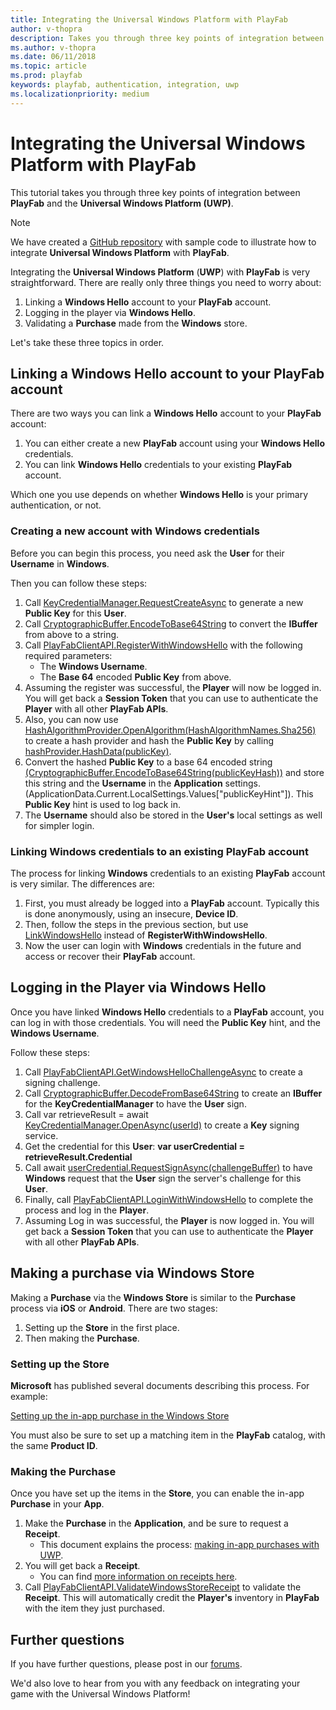 ```yaml
---
title: Integrating the Universal Windows Platform with PlayFab
author: v-thopra
description: Takes you through three key points of integration between PlayFab and the Universal Windows Platform (UWP).
ms.author: v-thopra
ms.date: 06/11/2018
ms.topic: article
ms.prod: playfab
keywords: playfab, authentication, integration, uwp
ms.localizationpriority: medium
---
```


# Integrating the Universal Windows Platform with PlayFab

This tutorial takes you through three key points of integration between **PlayFab** and the **Universal Windows Platform (UWP)**.

> [!NOTE]
> We have created a [GitHub repository](https://github.com/PlayFab/UWPExample) with sample code to illustrate how to integrate **Universal Windows Platform** with **PlayFab**.

Integrating the **Universal Windows Platform** (**UWP**) with **PlayFab** is very straightforward. There are really only three things you need to worry about:

1. Linking a **Windows Hello** account to your **PlayFab** account.
2. Logging in the player via **Windows Hello**.
3. Validating a **Purchase** made from the **Windows** store.

Let's take these three topics in order.

## Linking a Windows Hello account to your PlayFab account

There are two ways you can link a **Windows Hello** account to your **PlayFab** account:

1. You can either create a new **PlayFab** account using your **Windows Hello** credentials.
2. You can link **Windows Hello** credentials to your existing **PlayFab** account. 

Which one you use depends on whether **Windows Hello** is your primary authentication, or not.

### Creating a new account with Windows credentials

Before you can begin this process, you need ask the **User** for their **Username** in **Windows**.

Then you can follow these steps:

1. Call [KeyCredentialManager.RequestCreateAsync](https://docs.microsoft.com/en-us/uwp/api/windows.security.credentials.keycredentialmanager) to generate a new **Public Key** for this **User**.
2. Call [CryptographicBuffer.EncodeToBase64String](https://docs.microsoft.com/en-us/uwp/api/Windows.Security.Cryptography.CryptographicBuffer#Windows_Security_Cryptography_CryptographicBuffer_EncodeToBase64String_Windows_Storage_Streams_IBuffer_) to convert the **IBuffer** from above to a string.
3. Call [PlayFabClientAPI.RegisterWithWindowsHello](xref:titleid.playfabapi.com.client.authentication.registerwithwindowshello) with the following required parameters:  
   - The **Windows Username**.
   - The **Base 64** encoded **Public Key** from above.
4. Assuming the register was successful, the **Player** will now be logged in. You will get back a **Session Token** that you can use to authenticate the **Player** with all other **PlayFab APIs**.
5. Also, you can now use [HashAlgorithmProvider.OpenAlgorithm(HashAlgorithmNames.Sha256)](https://docs.microsoft.com/en-us/uwp/api/windows.security.cryptography.core.hashalgorithmprovider#Windows_Security_Cryptography_Core_HashAlgorithmProvider_OpenAlgorithm_System_String_) to create a hash provider and hash the **Public Key** by calling [hashProvider.HashData(publicKey)](https://docs.microsoft.com/en-us/uwp/api/windows.security.cryptography.core.hashalgorithmprovider#Windows_Security_Cryptography_Core_HashAlgorithmProvider_HashData_Windows_Storage_Streams_IBuffer_).
6. Convert the hashed **Public Key** to a base 64 encoded string [(CryptographicBuffer.EncodeToBase64String(publicKeyHash))](https://docs.microsoft.com/en-us/uwp/api/Windows.Security.Cryptography.CryptographicBuffer#Windows_Security_Cryptography_CryptographicBuffer_EncodeToBase64String_Windows_Storage_Streams_IBuffer_) and store this string and the **Username** in the **Application** settings. (ApplicationData.Current.LocalSettings.Values["publicKeyHint"]). This **Public Key** hint is used to log back in.
7. The **Username** should also be stored in the **User's** local settings as well for simpler login.

### Linking Windows credentials to an existing PlayFab account

The process for linking **Windows** credentials to an existing **PlayFab** account is very similar. The differences are:

1. First, you must already be logged into a **PlayFab** account. Typically this is done anonymously, using an insecure, **Device ID**.
2. Then, follow the steps in the previous section, but use [LinkWindowsHello](xref:titleid.playfabapi.com.client.accountmanagement.linkwindowshello) instead of **RegisterWithWindowsHello**.
3. Now the user can login with **Windows** credentials in the future and access or recover their **PlayFab** account.

## Logging in the Player via Windows Hello

Once you have linked **Windows Hello** credentials to a **PlayFab** account, you can log in with those credentials. You will need the **Public Key** hint, and the **Windows Username**.

Follow these steps:

1. Call [PlayFabClientAPI.GetWindowsHelloChallengeAsync](xref:titleid.playfabapi.com.client.authentication.getwindowshellochallenge) to create a signing challenge.
2. Call [CryptographicBuffer.DecodeFromBase64String](https://docs.microsoft.com/en-us/uwp/api/Windows.Security.Cryptography.CryptographicBuffer#Windows_Security_Cryptography_CryptographicBuffer_DecodeFromBase64String_System_String_) to create an **IBuffer** for the **KeyCredentialManager** to have the **User** sign.
3. Call var retrieveResult = await [KeyCredentialManager.OpenAsync(userId)](https://docs.microsoft.com/en-us/uwp/api/windows.security.credentials.keycredentialmanager#Windows_Security_Credentials_KeyCredentialManager_OpenAsync_System_String_) to create a **Key** signing service.
4. Get the credential for this **User**: **var userCredential = retrieveResult.Credential**
5. Call await [userCredential.RequestSignAsync(challengeBuffer)](https://docs.microsoft.com/en-us/uwp/api/Windows.Security.Credentials.KeyCredential#Windows_Security_Credentials_KeyCredential_RequestSignAsync_Windows_Storage_Streams_IBuffer_) to have **Windows** request that the **User** sign the server's challenge for this **User**.
6. Finally, call [PlayFabClientAPI.LoginWithWindowsHello](xref:titleid.playfabapi.com.client.authentication.loginwithwindowshello) to complete the process and log in the **Player**.
7. Assuming Log in was successful, the **Player** is now logged in. You will get back a **Session Token** that you can use to authenticate the **Player** with all other **PlayFab APIs**.

## Making a purchase via Windows Store

Making a **Purchase** via the **Windows Store** is similar to the **Purchase** process via **iOS** or **Android**. There are two stages:

1. Setting up the **Store** in the first place.
1. Then making the **Purchase**.

### Setting up the Store

**Microsoft** has published several documents describing this process. For example:

[Setting up the in-app purchase in the Windows Store](https://docs.microsoft.com/en-us/windows/uwp/publish/add-on-submissions)

You must also be sure to set up a matching item in the **PlayFab** catalog, with the same **Product ID**.

### Making the Purchase

Once you have set up the items in the **Store**, you can enable the in-app **Purchase** in your **App**.

1. Make the **Purchase** in the **Application**, and be sure to request a **Receipt**.
   - This document explains the process: [making in-app purchases with UWP](https://docs.microsoft.com/en-us/uwp/api/windows.applicationmodel.store.currentapp#Windows_ApplicationModel_Store_CurrentApp_RequestProductPurchaseAsync_System_String_System_Boolean_).
2. You will get back a **Receipt**.
   - You can find [more information on receipts here](https://docs.microsoft.com/en-us/windows/uwp/monetize/use-receipts-to-verify-product-purchases).
3. Call [PlayFabClientAPI.ValidateWindowsStoreReceipt](xref:titleid.playfabapi.com.client.platformspecificmethods.validatewindowsstorereceipt) to validate the **Receipt**. This will automatically credit the **Player's** inventory in **PlayFab** with the item they just purchased.

## Further questions

If you have further questions, please post in our [forums](https://community.playfab.com/index.html). 

We'd also love to hear from you with any feedback on integrating your game with the Universal Windows Platform!
